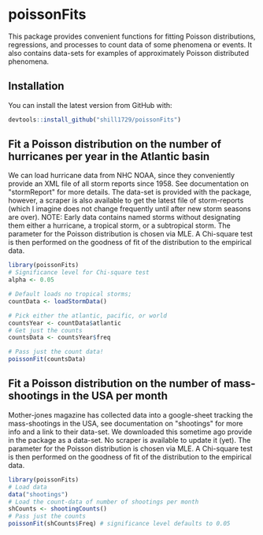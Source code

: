 
# poissonFits

<!-- badges: start -->
<!-- badges: end -->

This package provides convenient functions for fitting Poisson distributions, regressions, and processes to count data of some phenomena or events. It also contains data-sets for examples of approximately Poisson distributed phenomena.

## Installation

You can install the latest version from GitHub with:

``` r
devtools::install_github("shill1729/poissonFits")
```

## Fit a Poisson distribution on the number of hurricanes per year in the Atlantic basin
We can load hurricane data from NHC NOAA, since they conveniently provide an XML file of all storm reports since 1958. See documentation on "stormReport" for more details. The data-set is provided with the package, however, a scraper is also available to get the latest file of storm-reports (which I imagine does not change frequently until after new storm seasons are over). NOTE: Early data contains named storms without designating them either a hurricane, a tropical storm, or a subtropical storm. The parameter for the Poisson distribution is chosen via MLE. A Chi-square test is then performed on the goodness of fit of the distribution to the empirical data.

```r
library(poissonFits)
# Significance level for Chi-square test
alpha <- 0.05

# Default loads no tropical storms;
countData <- loadStormData()

# Pick either the atlantic, pacific, or world
countsYear <- countData$atlantic
# Get just the counts
countsData <- countsYear$freq

# Pass just the count data!
poissonFit(countsData)
```

## Fit a Poisson distribution on the number of mass-shootings in the USA per month
Mother-jones magazine has collected data into a google-sheet tracking the mass-shootings in the USA, see documentation on "shootings" for more info and a link to their data-set. We downloaded this sometime ago provide in the package as a data-set. No scraper is available to update it (yet). The parameter for the Poisson distribution is chosen via MLE. A Chi-square test is then performed on the goodness of fit of the distribution to the empirical data.

```r
library(poissonFits)
# Load data
data("shootings")
# Load the count-data of number of shootings per month
shCounts <- shootingCounts()
# Pass just the counts
poissonFit(shCounts$Freq) # significance level defaults to 0.05
```


